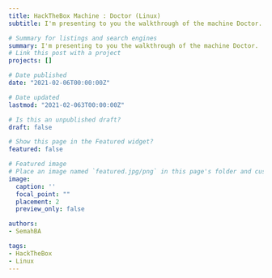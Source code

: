```yaml
---
title: HackTheBox Machine : Doctor (Linux)
subtitle: I'm presenting to you the walkthrough of the machine Doctor.

# Summary for listings and search engines
summary: I'm presenting to you the walkthrough of the machine Doctor.
# Link this post with a project
projects: []

# Date published
date: "2021-02-06T00:00:00Z"

# Date updated
lastmod: "2021-02-063T00:00:00Z"

# Is this an unpublished draft?
draft: false

# Show this page in the Featured widget?
featured: false

# Featured image
# Place an image named `featured.jpg/png` in this page's folder and customize its options here.
image:
  caption: ''
  focal_point: ""
  placement: 2
  preview_only: false

authors:
- SemahBA

tags:
- HackTheBox
- Linux
---
```

